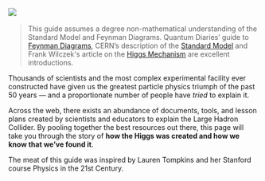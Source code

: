 ![](https://i.imgur.com/S0eeNQT.png)
&nbsp;
> This guide assumes a degree non-mathematical understanding of the Standard Model and Feynman Diagrams. Quantum Diaries’ guide to [Feynman Diagrams](https://www.quantumdiaries.org/2010/02/14/lets-draw-feynman-diagams/), CERN’s description of the [Standard Model](https://home.cern/about/physics/standard-model) and Frank Wilczek's article on the [Higgs Mechanism](http://web.mit.edu/physics/news/physicsatmit/wilczek_physicsatmit_2013.pdf) are excellent introductions.
&nbsp;

Thousands of scientists and the most complex experimental facility ever constructed have given us the greatest particle physics triumph of the past 50 years — and a proportionate number of people have *tried* to explain it.

Across the web, there exists an abundance of documents, tools, and lesson plans created by scientists and educators to explain the Large Hadron Collider. By pooling together the best resources out there, this page will take you through the story of **how the Higgs was created and how we know that we’ve found it**.

The meat of this guide was inspired by Lauren Tompkins and her Stanford course Physics in the 21st Century.
